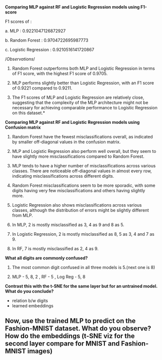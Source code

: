 **Comparing MLP against RF and Logistic Regression models using F1-score**

F1 scores of :

a. MLP : 0.9221047126872927

b. Random Forest : 0.9704722695987773

c. Logistic Regression : 0.9210516141720867

/*Observations*/

1. Random Forest outperforms both MLP and Logistic Regression in terms of F1 score, with the highest F1 score of 0.9705.

2. MLP performs slightly better than Logistic Regression, with an F1 score of 0.9221 compared to 0.9211.

3. The F1 scores of MLP and Logistic Regression are relatively close, suggesting that the complexity of the MLP architecture might not be necessary for achieving comparable performance to Logistic Regression on this dataset.*

**Comparing MLP against RF and Logistic Regression models using Confusion matrix**

1. Random Forest have the fewest misclassifications overall, as indicated by smaller off-diagonal values in the confusion matrix.

2. MLP and Logistic Regression also perform well overall, but they seem to have slightly more misclassifications compared to Random Forest.

3. MLP tends to have a higher number of misclassifications across various classes. There are noticeable off-diagonal values in almost every row, indicating misclassifications across different digits. 
 
4. Random Forest misclassifications seem to be more sporadic, with some digits having very few misclassifications and others having slightly more.

5. Logistic Regression also shows misclassifications across various classes, although the distribution of errors might be slightly different from MLP.

6. In MLP, 2 is mostly misclassified as 3, 4 as 9 and 8 as 5.

7. In Logistic Regression, 2 is mostly misclassified as 8, 5 as 3, 4 and 7 as 9.

8. In RF, 7 is mostly misclassified as 2, 4 as 9.

**What all digits are commonly confused?**

1. The most common digit confused in all three models is 5.(next one is 8)

2. MLP - 5, 8, 2 , RF - 5 , Log Reg -  5, 8 

 **Contrast this with the t-SNE for the same layer but for an untrained model. What do you conclude?**
- relation b/w digits
- learned embeddings

 **Now, use the trained MLP to predict on the Fashion-MNIST dataset. What do you observe? How do the embeddings (t-SNE viz for the second layer compare for MNIST and Fashion-MNIST images)**
- 

 
